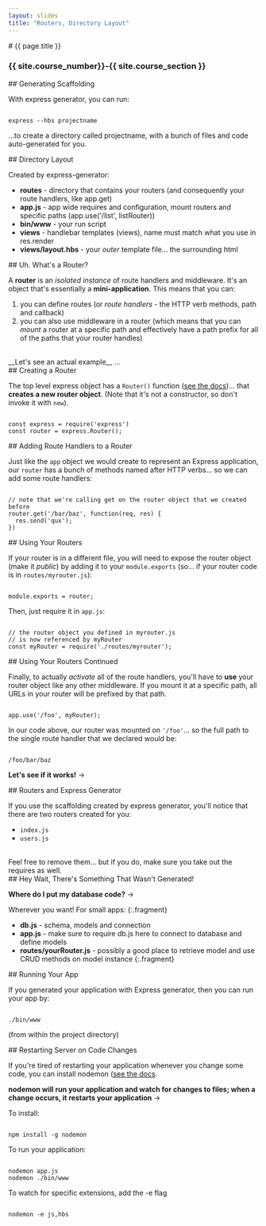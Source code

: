 ```yaml
---
layout: slides
title: "Routers, Directory Layout"
---
```


<section markdown="block" class="intro-slide">
# {{ page.title }}

### {{ site.course_number}}-{{ site.course_section }}

<p><small></small></p>
</section>

<section markdown="block">
## Generating Scaffolding

With express generator, you can run:

<pre><code data-trim contenteditable>
express --hbs projectname
</code></pre>

...to create a directory called projectname, with a bunch of files and code auto-generated for you.

</section>

<section markdown="block">
## Directory Layout

Created by express-generator:

* __routes__ - directory that contains your routers (and consequently your route handlers, like app.get)
* __app.js__ - app wide requires and configuration, mount routers and specific paths (app.use('/list', listRouter))
* __bin/www__ - your run script
* __views__ - handlebar templates (views), name must match what you use in res.render
* __views/layout.hbs__ - your _outer_ template file... the surrounding html

</section>

<section markdown="block">
## Uh. What's a Router?


A __router__ is an _isolated instance_ of route handlers and middleware. It's an object that's essentially a __mini-application__. This means that you can:

1. you can define routes (or  _route handlers_ - the HTTP verb methods, path and callback)
2. you can also use middleware in a router (which means that you can _mount_ a router at a specific path and effectively have a path prefix for all of the paths that your router handles)

<br>
__Let's see an actual example__ ...

</section>

<section markdown="block">
## Creating a Router

The top level express object has a <code>Router()</code> function ([see the docs](http://expressjs.com/4x/api.html#router))... that __creates a new router object__. (Note that it's not a constructor, so don't invoke it with <code>new</code>).

<pre><code data-trim contenteditable>
const express = require('express')
const router = express.Router();
</code></pre>
</section>

<section markdown="block">
## Adding Route Handlers to a Router

Just like the <code>app</code> object we would create to represent an Express application, our <code>router</code> has a bunch of methods named after HTTP verbs... so we can add some route handlers:

<pre><code data-trim contenteditable>
// note that we're calling get on the router object that we created before
router.get('/bar/baz', function(req, res) {
  res.send('qux');
})
</code></pre>

</section>

<section markdown="block">
## Using Your Routers

If your router is in a different file, you will need to expose the router object (make it _public_) by adding it to your <code>module.exports</code> (so... if your router code is in <code>routes/myrouter.js</code>):

<pre><code data-trim contenteditable>
module.exports = router;
</code></pre>

Then, just require it in <code>app.js</code>:

<pre><code data-trim contenteditable>
// the router object you defined in myrouter.js
// is now referenced by myRouter
const myRouter = require('./routes/myrouter');
</code></pre>
</section>

<section markdown="block">
## Using Your Routers Continued

Finally, to actually _activate_ all of the route handlers, you'll have to __use__ your router object like any other middleware. If you mount it at a specific path, all URLs in your router will be prefixed by that path.

<pre><code data-trim contenteditable>
app.use('/foo', myRouter);
</code></pre>

In our code above, our router was mounted on <code>'/foo'</code>... so the full path to the single route handler that we declared would be:

<pre><code data-trim contenteditable>
/foo/bar/baz
</code></pre>

__Let's see if it works!__ &rarr;
</section>

<section markdown="block">
## Routers and Express Generator

If you use the scaffolding created by express generator, you'll notice that there are two routers created for you:

* <code>index.js</code>
* <code>users.js</code>

<br>
Feel free to remove them... but if you do, make sure you take out the requires as well.
</section>

<section markdown="block">
## Hey Wait, There's Something That Wasn't Generated!

__Where do I put my database code?__ &rarr;

Wherever you want! For small apps:
{:.fragment}

* __db.js__ - schema, models and connection
* __app.js__ - make sure to require db.js here to connect to database and define models
* __routes/yourRouter.js__ - possibly a good place to retrieve model and use CRUD methods on model instance
{:.fragment}
</section>

<section markdown="block">
## Running Your App

If you generated your application with Express generator, then you can run your app by:

<pre><code data-trim contenteditable>
./bin/www
</code></pre>

(from within the project directory)



</section>

<section markdown="block">
## Restarting Server on Code Changes

If you're tired of restarting your application whenever you change some code, you can install nodemon ([see the docs](https://github.com/remy/nodemon/blob/master/README.md).

__nodemon will run your application and watch for changes to files; when a change occurs, it restarts your application__ &rarr;

To install:

<pre><code data-trim contenteditable>
npm install -g nodemon
</code></pre>

To run your application:

<pre><code data-trim contenteditable>
nodemon app.js
nodemon ./bin/www
</code></pre>

To watch for specific extensions, add the -e flag
<pre><code data-trim contenteditable>
nodemon -e js,hbs
</code></pre>

</section>

